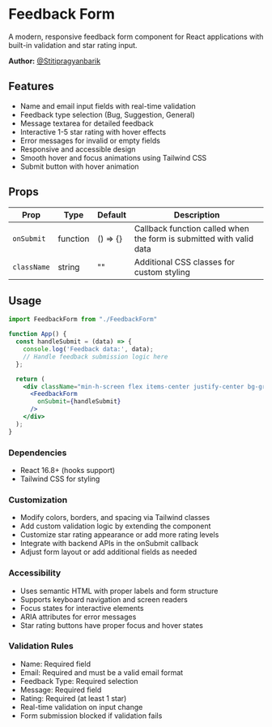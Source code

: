 # Feedback Form

A modern, responsive feedback form component for React applications with built-in validation and star rating input.

**Author:** [@Stitipragyanbarik](https://github.com/Stitipragyanbarik)

## Features

- Name and email input fields with real-time validation
- Feedback type selection (Bug, Suggestion, General)
- Message textarea for detailed feedback
- Interactive 1-5 star rating with hover effects
- Error messages for invalid or empty fields
- Responsive and accessible design
- Smooth hover and focus animations using Tailwind CSS
- Submit button with hover animation

## Props

| Prop       | Type     | Default  | Description                                             |
| ---------- | -------- | -------- | ------------------------------------------------------- |
| `onSubmit` | function | () => {} | Callback function called when the form is submitted with valid data |
| `className`| string   | ""       | Additional CSS classes for custom styling               |

## Usage

```jsx
import FeedbackForm from "./FeedbackForm"

function App() {
  const handleSubmit = (data) => {
    console.log('Feedback data:', data);
    // Handle feedback submission logic here
  };

  return (
    <div className="min-h-screen flex items-center justify-center bg-gray-100">
      <FeedbackForm
        onSubmit={handleSubmit}
      />
    </div>
  );
}
```

### Dependencies

- React 16.8+ (hooks support)
- Tailwind CSS for styling

### Customization

- Modify colors, borders, and spacing via Tailwind classes
- Add custom validation logic by extending the component
- Customize star rating appearance or add more rating levels
- Integrate with backend APIs in the onSubmit callback
- Adjust form layout or add additional fields as needed

### Accessibility

- Uses semantic HTML with proper labels and form structure
- Supports keyboard navigation and screen readers
- Focus states for interactive elements
- ARIA attributes for error messages
- Star rating buttons have proper focus and hover states

### Validation Rules

- Name: Required field
- Email: Required and must be a valid email format
- Feedback Type: Required selection
- Message: Required field
- Rating: Required (at least 1 star)
- Real-time validation on input change
- Form submission blocked if validation fails
